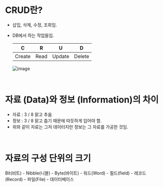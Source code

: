 # CRUD란?

- 삽입, 삭제, 수정, 조회임.
- DB에서 하는 작업들임.
    
    
    | **C** | **R** | **U** | **D** |
    | --- | --- | --- | --- |
    | Create | Read | Update | Delete |
    
    ![image](https://github.com/user-attachments/assets/d0ed922a-772e-45aa-89fd-dd4a16957e82)
    
<br>


# 자료 (Data)와 정보 (Information)의 차이

- 자료 : 3 / 8 맑고 추움
- 정보 : 3 / 8 맑고 춥기 때문에 따듯하게 입어야 함.
- 위와 같이 자료는 그저 데이터지만 정보는 그 자료를 가공한 것임.

<br>

# **자료의 구성 단위의 크기**

Bit(비트) - Nibble(니블) - Byte(바이트) - 워드(Word) - 필드(field) - 레코드(Record) - 파일(File) - 데이터베이스
